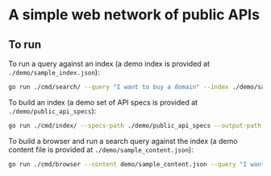 # A simple web network of public APIs

## To run

To run a query against an index (a demo index is provided at `./demo/sample_index.json`):

```bash
go run ./cmd/search/ --query "I want to buy a domain" --index ./demo/sample_index.json
```

To build an index (a demo set of API specs is provided at `./demo/public_api_specs`):

```bash
go run ./cmd/index/ --specs-path ./demo/public_api_specs --output-path ./new_index.json --max-concurrency 8
```

To build a browser and run a search query against the index (a demo content file is provided at `./demo/sample_content.json`):

```bash
go run ./cmd/browser --content demo/sample_content.json --query "I want to buy a domain" --max-concurrency 16
```
